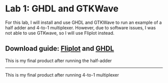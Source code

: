 # Lab 1: GHDL and GTKWave
For this lab, I will install and use GHDL and GTKWave to run an example of a half adder and 4-to-1 multiplexer. However, due to software issues, I was not able to use GTKwave, so I will use Fliplot instead. 

Download guide: [Fliplot](https://github.com/raczben/fliplot) and [GHDL](https://github.com/ghdl/ghdl/releases)
---
This is my final product after running the half-adder 

---
This is my final product after running 4-to-1 multiplexer  
